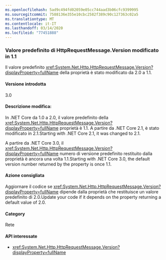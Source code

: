 ```yaml
---
ms.openlocfilehash: 5ad9c494fd02059e05cc744aad3b06cfc9399995
ms.sourcegitcommit: 7588136e355e10cbc2582f389c90c127363c02a5
ms.translationtype: MT
ms.contentlocale: it-IT
ms.lasthandoff: 03/14/2020
ms.locfileid: "77451888"
---
```

### <a name="default-value-of-httprequestmessageversion-changed-to-11"></a>Valore predefinito di HttpRequestMessage.Version modificato in 1.1

Il valore predefinito <xref:System.Net.Http.HttpRequestMessage.Version?displayProperty=fullName> della proprietà è stato modificato da 2.0 a 1.1.

#### <a name="version-introduced"></a>Versione introdotta

3.0

#### <a name="change-description"></a>Descrizione modifica:

In .NET Core da 1.0 a 2.0, il valore predefinito della <xref:System.Net.Http.HttpRequestMessage.Version?displayProperty=fullName> proprietà è 1.1. A partire da .NET Core 2.1, è stato modificato in 2.1.Starting with .NET Core 2.1, it was changed to 2.1.

A partire da .NET Core 3.0, il <xref:System.Net.Http.HttpRequestMessage.Version?displayProperty=fullName> numero di versione predefinito restituito dalla proprietà è ancora una volta 1.1.Starting with .NET Core 3.0, the default version number returned by the property is once 1.1.

#### <a name="recommended-action"></a>Azione consigliata

Aggiornare il codice se <xref:System.Net.Http.HttpRequestMessage.Version?displayProperty=fullName> dipende dalla proprietà che restituisce un valore predefinito di 2.0.Update your code if it depends on the property returning a default value of 2.0.

#### <a name="category"></a>Category

Rete

#### <a name="affected-apis"></a>API interessate

- <xref:System.Net.Http.HttpRequestMessage.Version?displayProperty=fullName>

<!--

#### Affected APIs

- `P:System.Net.Http.HttpRequestMessage.Version`

-->
